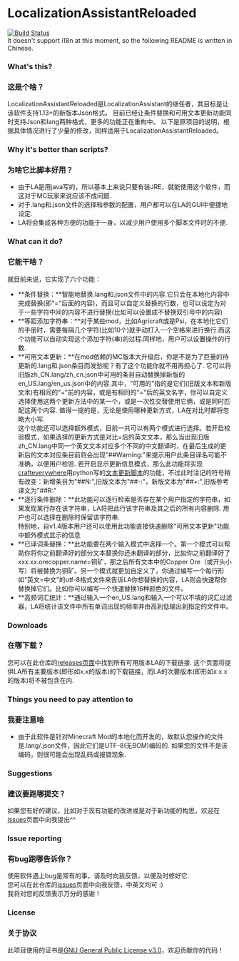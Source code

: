 # LocalizationAssistantReloaded
[![Build Status](https://api.travis-ci.com/sandtechnology/LocalizationAssistant.svg)](https://travis-ci.com/github/sandtechnology/LocalizationAssistant)  
It doesn't support i18n at this moment, so the following README is written in Chinese.

### What's this?
### 这是个啥？

LocalizationAssistantReloaded是LocalizationAssistant的继任者，其目标是让该软件支持1.13+的新版本Json格式。
目前已经让条件替换和可用文本更新功能同时支持Json和lang两种格式，更多的功能正在重构中。
以下是原项目的说明，根据具体情况进行了少量的修改，同样适用于LocalizationAssistantReloaded。

### Why it's better than scripts?
### 为啥它比脚本好用？

* 由于LA是用java写的，所以基本上来说只要有装JRE，就能使用这个软件，而这对于MC玩家来说应该不成问题.  
* 对于.lang和.json文件的选择和参数的配置，用户都可以在LA的GUI中便捷地设定.
* LA将会集成各种方便的功能于一身，以减少用户使用多个脚本文件时的不便.

### What can it do?
### 它能干啥？

就目前来说，它实现了六个功能：

* **条件替换：**智能地替换.lang和.json文件中的内容.它只会在本地化内容中完成替换(即"="后面的内容)，而且可以自定义替换的行数，也可以设定为对于一些字符中间的内容不进行替换(比如可以设置成不替换双引号中的内容)
* **等距添加字符串：**对于某些mod，比如Agricraft或是Psi，在本地化它们的手册时，需要每隔几个字符(比如10个)就手动打入一个空格来进行换行.而这个功能可以自动实现这个添加字符(串)的过程.同样地，用户可以设置操作的行数.
* **可用文本更新：**在mod依赖的MC版本大升级后，你是不是为了巨量的待更新的.lang和.json条目而发愁呢？有了这个功能你就不用再担心了. 它可以将旧版zh_CN.lang/zh_cn.json中可用的条目自动替换掉新版的en_US.lang/en_us.json中的内容.其中，“可用的”指的是它们(旧版文本和新版文本)有相同的"="前的内容，或是有相同的"="后的英文名字，你可以自定义选择使用这两个更新方法中的某一个，或是一次性交替使用它俩，或是同时匹配这两个内容. 值得一提的是，无论是使用哪种更新方式，LA在对比时都将忽略大小写.  
这个功能还可以选择额外模式，目前一共可以有两个模式进行选择。若开启校验模式，如果选择的更新方式是对比=后的英文文本，那么当出现旧版zh_CN.lang中同一个英文文本对应多个不同的中文翻译时，在最后生成的更新后的文本对应条目前将会出现"##Warning:"来提示用户此条目译名可能不准确，以便用户检验. 若开启显示更新信息模式，那么此功能将实现[crafteverywhere](https://github.com/crafteverywhere)用python写的[文本更新脚本](https://github.com/crafteverywhere/Craft_Minecraft_Mod_Localization/blob/master/lang_checker.py)的功能，不过此时注记的符号稍有改变：新增条目为"##N:",旧版文本为"##-:"，新版文本为"##+:",旧版参考译文为"##R:"
* **逐行条件删除：**此功能可以逐行检索是否存在某个用户指定的字符串，如果发现某行存在该字符串，LA将把此行该字符串及其之后的所有内容删除. 用户也可以选择在删除时保留该字符串.   
特别地，自v1.4版本用户还可以使用此功能直接快速删除"可用文本更新"功能中额外模式显示的信息  
* **已译词条替换：**此功能要在两个输入模式中选择一个。第一个模式可以帮助你将你之前翻译好的部分文本替换你还未翻译的部分，比如你之前翻译好了xxx.xx.orecopper.name=铜矿，那之后所有文本中的Copper Ore（或开头小写）将被替换为铜矿。另一个模式就更加自定义了，你通过编写一个每行形如"英文=中文"的utf-8格式文件来告诉LA你想替换的内容，LA则会快速帮你替换掉它们。比如你可以编写一个快速替换16种颜色的文件。   
* **高频词汇统计：**通过输入一个en_US.lang和输入一个可以不填的词汇过滤器，LA将统计该文件中所有单词出现的频率并由高到低输出到指定的文件中。


### Downloads
### 在哪下载？

您可以在此仓库的[releases页面](https://github.com/sandtechnology/LocalizationAssistantReloaded/releases)中找到所有可用版本LA的下载链接. 这个页面将提供LA所有主要版本(即形如x.x的版本)的下载链接，而LA的次要版本(即形如x.x.x的版本)将不被包含在内.

### Things you need to pay attention to
### 我要注意啥

* 由于此软件是针对Minecraft Mod的本地化而开发的，故默认您操作的文件是.lang/.json文件，因此它们是UTF-8(无BOM)编码的. 如果您的文件不是该编码，则很可能会出现乱码或报错现象.

### Suggestions
### 建议要跑哪提交？

如果您有好的建议，比如对于现有功能的改进或是对于新功能的构思，欢迎在[issues](https://github.com/sandtechnology/LocalizationAssistantReloaded/issues)页面中向我提出^^

### Issue reporting
### 有bug跑哪告诉你？

使用软件遇上bug是常有的事，请及时向我反馈，以便及时修好它.  
您可以在此仓库的[issues](https://github.com/sandtechnology/LocalizationAssistantReloaded/issues)页面中向我反馈，中英文均可 :)  
我将对您的反馈表示万分的感谢！

### License
### 关于协议
此项目使用的证书是[GNU General Public License v3.0](https://github.com/sandtechnology/LocalizationAssistantReloaded/blob/master/LICENSE)，欢迎贡献你的代码！
